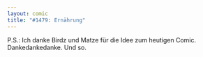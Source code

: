 ```yaml
---
layout: comic
title: "#1479: Ernährung"
---
```


P.S.:
Ich danke Birdz und Matze für die Idee zum heutigen Comic. Dankedankedanke.
Und so.
